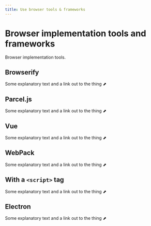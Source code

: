 ```yaml
---
title: Use browser tools & frameworks
---
```


# Browser implementation tools and frameworks

Browser implementation tools.

## Browserify

Some explanatory text and a link out to the thing ⬈

## Parcel.js

Some explanatory text and a link out to the thing ⬈

## Vue

Some explanatory text and a link out to the thing ⬈

## WebPack

Some explanatory text and a link out to the thing ⬈

## With a `<script>` tag

Some explanatory text and a link out to the thing ⬈

## Electron

Some explanatory text and a link out to the thing ⬈
